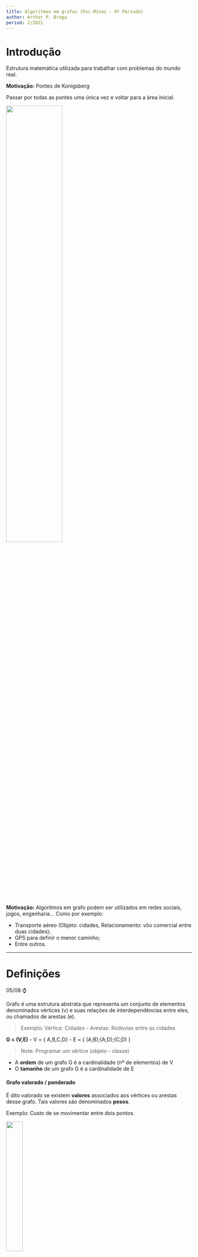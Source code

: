 ```yaml
---
title: Algoritmos em grafos (Puc-Minas - 4º Período)
author: Arthur P. Braga
period: 2/2021
---
```


# Introdução

Estrutura matemática utilizada para trabalhar com problemas do mundo real.

**Motivação:** Pontes de Konigsberg

Passar por todas as pontes uma única vez e voltar para a área inicial.

<img src="https://upload.wikimedia.org/wikipedia/commons/5/5b/Pontes_K%C3%B6nigsberg.JPG" style="width:55%">

**Motivação:** Algoritmos em grafo podem ser utilizados em redes sociais, jogos, engenharia... Como por exemplo:

- Transporte aéreo (Objeto: cidades, Relacionamento: vôo comercial entre duas cidades);
- GPS para definir o menor caminho;
- Entre outros.

---

# Definições

05/08 :watch:

Grafo é uma estrutura abstrata que representa um conjunto de elementos denominados vértices (v) e suas relações de interdependências entre eles, ou chamados de arestas (e).

> Exemplo: Vértice: Cidades - Arestas: Rodovias entre as cidades

**G = (V,E)**   -   V = { A,B,C,D}   -   E = { (A;B);(A;D);(C;D) }

> Note: Programar um vértice (objeto - classe)

- A **ordem** de um grafo G é a cardinalidade (nº de elementos) de V 
- O **tamanho** de um grafo G é a cardinalidade de E

#### Grafo valorado / ponderado

É dito valorado se existem **valores** associados aos vértices ou arestas desse grafo. Tais valores são denominados **pesos**.

Exemplo: Custo de se movimentar entre dois pontos.

<img src="../../imgs/4_Periodo/Algoritmos_Grafos/grafo-valorado.png" style="width:30%">

#### Grafo não direcionado / não orientado

Por padrão, duas arestas são consideradas a mesma. Ou seja, não possui direção obrigatória definida, seu sentido não é importante. 

#### Grafo direcionado / orientado / digrafo

Agora o sentido da aresta importa e é marcado por uma seta. Seu sentido é importante, pois pode ter significados diferentes. 

> Exemplo: Linha de montagem, um processo só pode executar após o término de outra.

Pode ter correspondencia em ambos os sentidos, porém nesse caso teríamos que ter **duas arestas**.

<img src="../../imgs/4_Periodo/Algoritmos_Grafos/grafo-direcionado.png" style="width:40%">

#### Laço (Loop)

Aresta que liga um vértice a si mesmo.

#### Arestas paralelas

Duas ou mais arestas associadas ao mesmo par de vértices.

<img src="../../imgs/4_Periodo/Algoritmos_Grafos/arestas-paralelas.png" style="width:40%">

#### Grafo simples

Não possui nem arestas paralelas nem laços.

<img src="../../imgs/4_Periodo/Algoritmos_Grafos/grafo-simples.png" style="width:30%">

#### Vértices adjacentes (vizinhos)

Dois vértices são ditos adjacentes se existe uma aresta que os liga, logos esses vértices serão vizinhos/adjacentes.

<img src="../../imgs/4_Periodo/Algoritmos_Grafos/vertices_adjacentes.png" style="width:70%">

#### Vértices sucessores e antecessores

Somente em **grafos direcionados**!

<img src="../../imgs/4_Periodo/Algoritmos_Grafos/sucessores_antecessores.png" style="width:70%">

#### Incidência 

Quando um vértice Vi é o vértice final de alguma aresta Ei, Vi e Ei são incidentes.

<img src="../../imgs/4_Periodo/Algoritmos_Grafos/incidencia.png" style="width:30%">

#### Arestas adjacentes

Duas arestas *não paralelas* compartilhando um vértice.

<img src="../../imgs/4_Periodo/Algoritmos_Grafos/arestas_adjacentes.png" style="width:30%">

#### Grau de um vértice (d)

Em um grafo *não direcionado*, o grau de um vértice é igual ao nº de arestas incidentes no vértice.

<img src="../../imgs/4_Periodo/Algoritmos_Grafos/grau_vertice.png" style="width:50%">

- Vértices com grau 0 são chamados **isolados.**
- Grafos que possuem somente vértices isolados são chamados de **grafos nulos.**
- Vértice de grau 1 é chamado de **pendente.**
- Um laço conta como duas arestas!

> *Arestas paralelas contam também!*

#### Teorema 1

A soma dos graus de todos os vértices de um grafo G é duas vezes o nº de arestas de G.

<img src="../../imgs/4_Periodo/Algoritmos_Grafos/Teorema1.png" style="width:40%">

> Ao contar os graus dos vértices, contamos cada extremidade de arestas uma vez. como cada aresta tem duas extremidades, cada aresta foi contada duas vezes.

#### Teorema 2

O nº de vértices de grau ímpar em um grafo é sempre **par**.

<img src="../../imgs/4_Periodo/Algoritmos_Grafos/Teorema2.png" style="width:55%">

#### Passeio em um grafo

Um passeio entre os vértices 1 e 2 é uma sequência alternada de vértices e arestas que começa no vértice 1 e termina no vértice 2 . 

<img src="../../imgs/4_Periodo/Algoritmos_Grafos/passeio.png" style="width:55%">

> Poderíamos pensar que apenas a ordem dos nós é importante, porém podemos ter passeios diferentes com a mesma sequência de vértices.

<img src="../../imgs/4_Periodo/Algoritmos_Grafos/passeio2.png" style="width:65%">

#### Caminho em um grafo

Um caminho é um passeio sem vértice repetido. Exemplo: Caminhos entre os vértices 1 e 4:

<img src="../../imgs/4_Periodo/Algoritmos_Grafos/caminhos.png" style="width:60%">

#### Grafo regular

Todos os vértices tem o mesmo grau.

#### Grafo completo

Para cada par de vértices existe uma aresta entre eles. Consequentemente, quaisquer dois vértices distintos são adjacentes (vizinhos).

> Note: Um grafo completo com n vértices é dito: Kn 

<img src="../../imgs/4_Periodo/Algoritmos_Grafos/grafo_completo.png" style="width:60%">

> Como achar o grau dos vértices -> n-1
>
> Como achar o nº de arestas -> (d * n) / 2

#### Grafo conexo

Existe pelo menos um caminho entre todos os pares de vértices, ou seja, se sai de um vértice, consegue chegar em qualquer outro.

#### Grafo desconexo

Consiste de dois ou mais grafos conexos. Cada um dos *subgrafos* conexos é chamado de *componente.*

<img src="../../imgs/4_Periodo/Algoritmos_Grafos/grafo_desconexo.png" style="width:40%">

---

# Representação e Operações

10/08 :watch:

Como representar um grafo em um algoritmo, em uma estrutura de dados?

Principais estruturas:

- Matriz de adjacência;
- Lista de adjacência;
- Matriz de incidência.

## Matriz de adjacência

<img src="../../imgs/4_Periodo/Algoritmos_Grafos/metriz-adjacencia.png" style="width:60%">

> Se as arestas tiverem pesos (grafo valorado), suas posições na matriz poderiam ter os valores respectivos.

Em um **grafo direcionado** a posição na matriz só recebe valor no vértice "de chegada".

<img src="../../imgs/4_Periodo/Algoritmos_Grafos/matriz_grafo_direcionado.png" style="width:60%">

## Lista de adjacência

Como se fosse uma hash, uma lista de vetores, e cada vetor tem uma lista de adjacências. Ou seja, cada elemento do vetor contém dois campos: a identificação de um vértice e um ponteiro para uma lista encadeada contendo os **vizinhos** do vértice correspondente.

> - Cada vértice é um elemento de uma lista ;
> - Cada vértice contém uma lista de arestas, indicando o outro par que a compõe.

<img src="../../imgs/4_Periodo/Algoritmos_Grafos/lista_Adjacencia.png" style="width:80%">

Grafos não direcionados também podem ser representados por uma lista de adjacência, só criar a sublista com todos os vetores vizinhos de cada vértice.

<img src="../../imgs/4_Periodo/Algoritmos_Grafos/list_adjacencia_2.png" style="width:80%">

## Matriz de incidência

- Índice = +1, se a aresta tem **origem** no vértice i;
- Índice = -1, se i é o vértice **destino** da aresta;
- Índice = 0, se a aresta **não incide** no vértice i.

<img src="../../imgs/4_Periodo/Algoritmos_Grafos/matriz_incidencia.png" style="width:60%">

>  Em um grafo **não direcionado** a gente só marca os vértices de incidência e origem, com 0 ou 1.

## Isomorfismo

Grafos "idênticos" em relação ao nº de arestas, vértices, graus e nº de componentes. Porém só isso não basta, para o grafo ser isomorfo a relação de incidência precisa ser preservada.

<img src="../../imgs/4_Periodo/Algoritmos_Grafos/isomorfismo.png" style="width:80%">

Grafos que possuam todas as características menos a preservação de incidência:

<img src="../../imgs/4_Periodo/Algoritmos_Grafos/grafos_nao_isomorfos.png" style="width:60%">

Observe que é necessário associar o vértice X do grafo G ao vértice Y do grafo H, pois não existe nenhum outro vértice com grau 3 em H. Mas o vértice Y é adjacente a apenas um vértice de grau 1, enquanto que X em G é adjacente a dois vértices de grau 1.

## Grafo complementar

Um grafo é complementar de outro quando:

- Todos os vértices de C(G) são todos os vértices de G;
- E as arestas de C(G) são exatamente as arestas que faltam em G para formarmos um grafo completo.

> Arestas do grafo G não vão fazer parte do C(G), ou seja, C(G) é um grafo que contém todas as arestas faltantes para G ser um grafo completo. 

<img src="../../imgs/4_Periodo/Algoritmos_Grafos/grafo_complementar.png" style="width:60%">

## Subgrafos

12/08 :watch:

Um grafo H é dito ser um *subgrafo* de um grafo G se todos os vértices e todas as arestas de H estão em G.

- Todo grafo é subgrafo de si próprio;
- O subgrafo de um subgrafo de G é subgrafo de G;
- Um vértice simples de G é um subgrafo de G;
- Uma aresta simples de G (com suas extremidades) é subgrafo de G.

### Subgrafos induzidos por arestas

Um subgrafo obtido por um subconjunto de arestas (e seus respectivos vértices).

Ex.: Mapear e manter somente as lanchonetes cuja distância é < 1km.

<img src="../../imgs/4_Periodo/Algoritmos_Grafos/subgrafo_aresta.png" style="width:60%">

### Subgrafos induzidos por vértices

Subgrafo obtido por um subconjunto de vértices (e suas respectivas arestas). 

Exemplo: Manter somente os times que tem características em comum.

<img src="../../imgs/4_Periodo/Algoritmos_Grafos/subgrafo_vertice.png" style="width:60%">

### Subgrafos disjuntos de arestas

Dois (ou mais) subgrafos de G são disjuntos de arestas se ambos não tiverem arestas em comum.

### Subgrafos disjuntos de vértices

Dois (ou mais) subgrafos de G são disjuntos de vértices se ambos não tiverem vértices em comum.

## Operações

### União e Soma

- União: Considerando dois grafos distintos, a união G1 ∪ G2 é formada pelo grafo que contém o conjunto de vértices V1 e V2, e o conjunto de arestas E1 e E2. Ou seja, basicamente dois grafos são considerados um.
  - G: Vg= {1, 2}; Eg= {(1, 2)} 
  - H: Vh= {3, 4}; Eh= { } 
  - G ∪ H: Vg∪h = {1, 2, 3, 4}; Eg∪h = {(1, 2)}
- Soma: É a união com todos os vértices de G1 vão ter arestas ligando a todos os vértices de G2.
  - G: Vg= {1, 2}; Eg = {(1, 2)} 
  - H: Vh = {3, 4}; Eh = { } 
  - G + H: Vg+h = {1, 2, 3, 4};  Eg+h = {(1, 2), (1, 3), (1, 4), (2, 3), (2, 4)}

<img src="https://slideplayer.com.br/slide/1732957/7/images/3/Exemplo+1+2+G+H+3+4+G+%EF%83%88+H+G+%2B+H.jpg" style="width:60%">

### Interseção

Resulta em um grafo formado pela interseção das arestas e vértices, ou seja, só aqueles cujo ambos tenham. Ex.:

<img src="../../imgs/4_Periodo/Algoritmos_Grafos/intersecao.png" style="width:70%">

### Ring sum

Basicamente é a união de dois grafos sem incluir a interseção. Ex.:

<img src="../../imgs/4_Periodo/Algoritmos_Grafos/ringSum.png" style="width:75%">

### Remoção de aresta e vértice

- **Remoção de aresta:** Se e é uma aresta de um grafo G, denota-se G-e o grafo obtidop pela remoção da aresta e de G.
- **Remoção de vérice:** Mesma ideia, porém além de retirar o vértice, é necessário retirar todas as arestas incidentes nele.

<img src="../../imgs/4_Periodo/Algoritmos_Grafos/remocao_aresta.png" style="width:60%">

<img src="../../imgs/4_Periodo/Algoritmos_Grafos/remocao_vertice.png" style="width:60%">

### Contração de aresta

Retirar uma aresta desejada e unir os dois vértices incidentes nela.

> Denota-se por **G/e** o grafo obtido pela contração da aresta *e*. Significa remover *e* de G e unir suas duas extremidades v, w de tal modo que o vértice resultante seja incidente às arestas originalmente incidentes a v e w.

<img src="../../imgs/4_Periodo/Algoritmos_Grafos/contracao_aresta.png" style="width:60%">

### Propriedades

<img src="../../imgs/4_Periodo/Algoritmos_Grafos/propriedades_Operacoes.png" style="width:50%">

### Grafo transposto

Seja um grafo direcionado (apenas direcionados) G = (V, E), seu grafo transposto Gt = (V, E1), cujo todas as arestas tem sentido oposto.

<img src="../../imgs/4_Periodo/Algoritmos_Grafos/transposto.png" style="width:70%">

### Grafo bipartido

É um grafo não orientado que pode ser dividido em dois subconjuntos de vértices, cujo não possuem arestas ligando dois vértices do mesmo subconjunto.

- Se diz bipartido um grafo G de tipo (p, q) se for um grafo simples de ordem p+q;

Temos também o **grafo bipartido completo**, nada mais é que um grafo bipartido tal que cada vértice de um subconjunto está associado a cada vértice do outro subconjunto.

> O grafo bipartido completo com partições de tamanho |V1| = m e |V2| = n é chamado Km,n.

<img src="../../imgs/4_Periodo/Algoritmos_Grafos/bipartido.png" style="width:60%">

#### Teorema

Um grafo é bipartido se, e somente se, todo ciclo de G possuir comprimento par.

> Obs: Ciclo -> Todo caminho cujo vértice inicial e final são os mesmos sem repetição de vértice, ou seja, sai e volta pro mesmo vértice sem repetir nenhum a não ser o inicial.

---

# Caminhos e Circuitos - Parte 1-2

17/08 :watch:

> Vale lembrar os conceitos de:
>
> - Passeio (pode voltar no mesmo vértice).
> - Caminho
>   - **Caminho aberto:** Vértices inicial e final são diferentes;
>   - **Caminho fechado ou circuito**: nenhum vértice (exceto o 1º e o último) aparece mais de uma vez.

## Grafos Eulerianos

**Problema do explorador:** um explorador deseja explorar todas as estradas entre um nº de cidades. É possível encontrar um trajeto fechado que passe por cada estrada apenas uma vez e volte à cidade inicial? (Ex.: Pontes de Konigsberg).

Em grafos **conexos**, se é possível encontrar um trajeto fechado que passe por **todas** as **arestas** uma única vez, dizemos que G é um **grafo euleriano**.

- Um **trajeto fechado** que utilize todas as arestas de um grafo, **uma única vez**, é chamado de **percurso euleriano fechado**.

### Teorema

Um grafo conexo, **não orientado** é euleriano se, e somente se, **todos** os seus vértices tiverem **grau par**.

> Bastante útil na produção de algoritmos de reconhecimento.

#### Lema 1 - Resultado auxiliar

Se todos os vértices de G possuem grau >= 2, então G contém um ciclo.

Se achar um ciclo que não passa por todas as arestas do grafo, podemos dividir esse ciclo do grafo, e  verificar se os componentes possuem um trajeto euleriano fechado, se possuirem, o grafo é euleriano. 

### Algoritmo de Hierholzer (1873)

Algoritmo para encontrar o caminho euleriano:

<img src="../../imgs/4_Periodo/Algoritmos_Grafos/hierholzer.png" style="width:90%">

---

# Caminhos e Circuitos - Parte 2-2

19/08 :watch:

## Problema do carteiro chinês

Um carteiro deseja entregar cartas ao longo de todas as ruas de uma cidade, e retornar ao ponto inicial. Como ele pode planejar as rotas de forma a minimizar o caminho andado? 

> Consiste em encontrar um caminho mais curto ou circuito fechado que visite cada aresta de um grafo não-direcionado..

- Se o grafo for euleriano, basta percorrer o ciclo de Euler.
- Caso contrário, algumas arestas serão percorridas mais de uma vez. Será utilizado o conceito de arestas artificiais.

<img src="../../imgs/4_Periodo/Algoritmos_Grafos/carteiro_chines.png" style="width:100%">

> O exemplo acima é um grafo unicursal.

### Grafos semi-eulerianos ou unicursais

Um grafo é dito unicursal ou semi-euleriano se ele possui **pelo menos um Trajeto Euleriano aberto.**

> Se adicionarmos uma aresta conectando os vértices iniciais e finais do trajeto euleriano, o grafo passa a ser euleriano.

- Um grafo é unicursal se, e somente se, ele possuir **exatamente 2 vértices de grau ímpar**.

#### Teorema

Em um grafo conexo G com exatamente 2K vértices de grau ímpar, existem K subgrafos disjuntos de arestas, todos eles unicursais, de maneira que juntos eles contêm todas as arestas de G. 

Ex.: 2*3 = 6 vértices de grau ímpar = 3 subgrafos unicursais.

<img src="../../imgs/4_Periodo/Algoritmos_Grafos/unicrusal.png" style="width:40%">



## Grafos hamiltonianos

24/08 :watch:

Um **Circuito de Hamilton** em um grafo conexo é um percurso que passa por todos os **vértices** do grafo **uma única vez**, voltando ao vértice inicial. Ou seja, euler passa por todas as arestas, e hamilton passa por todos os vértices.

Uma vez que precisa passar por todos os vértices **uma única vez**, para grafos com **mais de 3 vértices**, só podemos ter um caminho de Hamilton se for um grafo simples, pois loops e arestas paralelas obrigam a voltar no mesmo vértice. 

> 1. O circuito de Hamilton em um grafo com n vértices, contém n arestas. 
> 2. Se um grafo é hamiltoniano, então a inclusão de qualquer aresta não atrapalha essa condição.

Não existe teorema para **TODO** grafo, e **eficiente** para acharmos o circuito hamiltoniano, igual temos Hierholzer para euler. Mas temos um técina para mostrar que um grafo **NÃO** possui um circuito Hamiltoniano (mas também **não garante** que não tenha).

Há um circuito hamiltoniano em G se:

- Se G tem um circuito hamiltoniano, então G tem um subgrafo H que:
  1. H contém cada vértice de G;
  2. H é conexo;
  3. H tem o mesmo nº de arestas e de vértices;
  4. Cada vértice de H tem grau 2.

<img src="../../imgs/4_Periodo/Algoritmos_Grafos/circuito_hamiltoniano.png" style="width:40%">

### Teoremas

Há alguns teoremas que proveem **condições suficientes**, mas **não necessárias**.

1. Seja G um grafo simples com n vértices  (n ≥ 3). Se para todo par de vértices não adjacentes v e w, a soma de seus graus for maior ou igual a n, então G é hamiltoniano.

<img src="../../imgs/4_Periodo/Algoritmos_Grafos/teorema_1_hamiltoniano.png" style="width:40%">

2. Seja G um grafo simples com n vértices (n ≥ 3). Se o grau de cada vértice for n/2 no mínimo, G é hamiltoniano.

<img src="../../imgs/4_Periodo/Algoritmos_Grafos/teorema_2.png" style="width:30%">

3. Em um grafo **completo** com n vértices, **n ímpar** e (n ≥ 3), existem **(n-1) / 2** circuitos hamiltonianos disjuntos de arestas.
4. Em um grafo **completo** com n vértices, **n par** e (n ≥ 4), existem **(n-2) / 2** circuitos hamiltonianos disjuntos de arestas.

<img src="../../imgs/4_Periodo/Algoritmos_Grafos/teorema_3_4.png" style="width:70%">

### Problema do caixeiro viajante

Dado um conjunto de cidades a serem visitadas por um vendedor, qual é o **caminho mínimo** que pode ser realizado sem repetir cidades e retornar ao ponto de partida? Menor ciclo hamiltoniano.

> Arestas ponderadas! (valoradas)

<img src="../../imgs/4_Periodo/Algoritmos_Grafos/exemplo_carteiro_viajante.png" style="width:50%">

Aplicações:

- Entrega de encomendas / correspondências;
- Recolhimento de objetos;
- Planejamento de viagens;
- Leitura de contadores de consumo (luz elétrica);
- ...

#### Uso de heurística

Para resolver esse problema podemos utilizar força bruta, porém na maioria dos casos isso se torna inviável, logo podemos utilizar heurísticas para solucionar.

> Heurística: Forma rápida de solucionar um problema, porém muitas vezes imperfeito. Algoritmos aproximados, acham uma resposta que pode não ser a solução ótima, mas pode ser próxima dela.

Exemplo:

1. escolha um vértice arbitrário como vértice atual.
2. descubra a aresta de menor peso que seja conectada ao vértice atual e
   a um vértice não visitado V.

3. faça o vértice atual ser V.
4. marque V como visitado.
5. se todos os vértices no domínio estiverem visitados, encerre o algoritmo.
6. Se não vá para o passo 2.
7. A sequência dos vértices visitados é a saída do algoritmo.

>  Isso é o que chamamos de **Heurística gulosa**, ou seja, que só se preocupa com a melhor forma para aquela instância, daquele momento.

<img src="../../imgs/4_Periodo/Algoritmos_Grafos/resolucao_heuristica.png" style="width:70%">

Exercício:

<img src="../../imgs/4_Periodo/Algoritmos_Grafos/exercicio_hamiltoniano.png" style="width:70%">

---

# Caminhamentos

26/08 :watch:

Algumas são de simples verificação, rodando alguns algoritmos da pra fazer essas verificações:

- Verificação de graus dos vértices;
- Determinação se o grafo é euleriano;
- Determinação se o grafo é compleo;
- (...)

Outras propriedades já são mais difíceis, são relacionadas às arestas e aos caminhos existes. **Caminhar** em um grafo é mover-se entre seus vértices, verificando propriedades enquanto se caminha. 

Alguns algoritmos de busca proocuram caminhos com objetivos específicos, como:

- **Conectividade** - Busca de um vértice específico (estado);
- **Caminho mínimo** - Existência de um caminho.

Uma busca em grafos nada mais é que tentar encontrar uma sequência de passos (caminhos/ações) para chegar à um objetivo.

### Aplicações

- Rotas em redes de computadores;
- Caixeiro viajante e variações;
- Jogos digitais;
- Navegação de robôs;
- (...)

*A busca de uma saída de um labirinto também é um problema de busca em grafos!*

## Busca em largura

> Notes: Também há uma explicação na aula do dia 14/09.
>
> [Link de vídeo aula](https://www.youtube.com/watch?v=u834GA3725M)

Basicamente mapea os caminhos (caminho mínimo) de um vértice de origem até qualquer outro vértice possível de ser alcançado, gerando uma **árvore**.

- Funciona em grafos não direcionados e digrafos.

### Propriedades dos vértices

- Antecessor ou pai;
- Estado:
  - **branco**: ainda não explorado;
  - **cinza:** explorado, mas com vizinhos não explorados;
  - **preto:** explorado e sem vizinhos explorados.
- Distância até o vértice de origem.

### Funcionamento

Inicialização: Seta os valores *default* para todos os meus vértices.

<img src="../../imgs/4_Periodo/Algoritmos_Grafos/image-20210921213608759.png" style="width:70%">

Busca principal: Basicamente verifica cada vizinho de cada vértice, a partir do inicial. Vai utilizar uma fila e dois arrays para auxilio e armazenamento dos resultados. Cada vizinho vai ser enfileirado, e desenfilerado quando for sua vez. Cara vizinho verificado vai contabilizar 1 + a distância ao vértice inicial.

<img src="../../imgs/4_Periodo/Algoritmos_Grafos/image-20210921214336960.png" style="width:70%">

<img src="../../imgs/4_Periodo/Algoritmos_Grafos/image-20210921215253672.png" style="width:70%">

<img src="../../imgs/4_Periodo/Algoritmos_Grafos/image-20210921220433953.png" style="width:70%">

### Custo e Complexidade

<img src="../../imgs/4_Periodo/Algoritmos_Grafos/image-20210921220957215.png" style="width:70%">

<img src="../../imgs/4_Periodo/Algoritmos_Grafos/image-20210930211620820.png" style="width:90%">

14/09 :watch:

## Busca em profundidade

*Depth First Search (DFS)*

A partir de um vértice de origem, busca *recursivamente* um vértice adjacente, até que não existam mais vértices a visitar.

> Pode gerar várias árvores de profundidade (floresta de busca).

### Estados dos vértices

Mantém os mesmos estados do algoritmo anterior, porém teremos mais duas novas propriedades: *timestamps* (tempo da busca).

- **Timestamp de descoberda** - Tempo em que eu chego no vértice;
- **Timestamp de término** - Tempo em que eu pinto o vértice de preto.

### Funcionamento

Inicialização:

<img src="../../imgs/4_Periodo/Algoritmos_Grafos/image-20211011152003382.png" style="width:5 0%">

Visita:

<img src="../../imgs/4_Periodo/Algoritmos_Grafos/image-20211013212438470.png" style="width:5 0%">

Organização:

<img src="../../imgs/4_Periodo/Algoritmos_Grafos/image-20211013214451622.png" style="width:80%">

### Classificação de arestas

- Arestas de árvore: Quando a aresta leva à um vértice branco, quando encontra um branco com ela.
- Arestas de retorno: Fecha um ciclo na busca, ou seja, quando um vértice **cinza** encontra outro **cinza** (inclui loops).
- Arestas de avanço: Não pertence à árvore de busca em profundidade, mas conecta um vértice a um descendente que pertence à árvore de busca. Ou seja, **quando encontra um vértice preto.**
- Arestas de cruzamento: De um cinza para um preto.

<img src="../../imgs/4_Periodo/Algoritmos_Grafos/image-20211013222736500.png" style="width:80%">

## Ordenação topológica

Um vértice precisa do resultado de outro antes - Para ir para um vértice precisa passar por outro antes.

- **Impossível ser cíclico**, pois não tem início, todo mundo depende de todo mundo.

> Note: DAG -> Dígrafo acíclico. 
>
> É necessário ser um dígrafo.

A ordenação topológica é a ordenação **linear** de vértices na qual cada vértice precede o conjunto que forma seu **fecho transitivo direto** (FTD - conjunto de todos os vértices que podem ser atingidos por algum caminho iniciado no vértice atual).

<img src="../../imgs/4_Periodo/Algoritmos_Grafos/image-20211015205621254.png" style="width:60%">

### Teorema

Se um grafo for acíclico, ou seja, não possuir cíclos, logo ele apresenta uma ou mais ordenações topológicas.

### Algorítmo de Kahn (1962)

Existem algoritmos com complexidade linear para determinar uma ordenação topológica de um DAG, o algorítmo de Kahn é um deles.

Retorna uma lista de ordenação topológica OU detecta a existência de um ciclo.

Baseado em duas listas:

- S: conjunto de vértices sem arcos de entrada, ou seja, vértices que não tem nenhuma aresta "chegando" nele.
- L: lista de vértices ordenados topologicamente (inicialmente zerada).

<img src="../../imgs/4_Periodo/Algoritmos_Grafos/image-20211015211456024.png" style="width:60%">

> Legenda: "Remover arco v,w" -> significa remover a aresta do vértice v ao w.

A ideia é ir removendo as arestas que saem dos vértices sem arcos de entrada primeiro, e ir adionando os vértices que ficam sem arco de entrada na lista de ordenação, dessa forma teremos uma "ordem de chamadas" de cada vértice, e no final uma lista que mostra essa ordem topológica. Ou um ciclo caso ainda possua aresta que não foi retirada.

Exemplo resolvido:

<img src="../../imgs/4_Periodo/Algoritmos_Grafos/image-20211015212139548.png" style="width:60%">

### DFS e ordenação

Outro dos algoritmos citados no último tópico, porém utilizando da busca em profundidade, levemente alterada para o mesmo objetivo.

Basta, ao finalizar um vértice preto, inseri-lo no início de uma lista L.

<img src="../../imgs/4_Periodo/Algoritmos_Grafos/image-20211015212814682.png" style="width:60%">

Neste caso se eu tiver uma aresta de retorno, eu fecho um cíclo, logo não há ordenação topológica.

> Os algorítmos podem gerar diferentes ordenações topológicas!

### Aplicações de ordenação topológica

- Planejamento e sequenciamento de tarefas;
- Compilação de módulos;
- Dicionários;
- Pré-requisitos;
- Verificação de dependências (bibliotecas, etc).

## Algoritmo de Dijkstra

:building_construction:

Baseado na busca em largura.



# Conectividade

16/09 :watch:

> Notas: 
>
> - Um grafo é conexo quando existe **pelo menos** um caminho entre todos os vértices.
>- Um grafo desconexo e componentes conexos -> Cada componente de um grafo desconectado é chamado de componente conexo.

- Como saber se um grafo é conexo? Ou, como saber quantos componentes conexos há em um grafo?
- Busca em profundidade forma árvores. Esta informação pode ser utilizada para contarmos os componentes de um grafo.
  - É só adionar um contador após cada "loop recursivo", ou seja, toda vez que ele voltar marcando os vértices de preto, conta +1, e assim sabemos a quantidade de componentes, consequentemente se ele é conexo ou não.

## Conceitos básicos

**Vértice de corte:** Vértice de um grafo conexo que, quando removido, produz mais de uma componente conexa. A remoção de um vértice implica a remoção de todas as arestas que incidem nele.
obs: grafo conexo, existe um caminho entre cada par de vértices;

**Aresta de corte:** Aresta de um grafo conexo que, quando removida produz mais de uma componente convexa;

**Conjunto de corte:** Conjunto contendo vértices/arestas que ao serem removidas de um grafo conexo G produz mais de uma componente conexa;

**Conectividade de vértice K(G):** menor número de vértices do grafo cuja remoção (em conjunto com suas arestas adjacentes) o desconecta;

**Conectividadede aresta λ(G):** menor número de arestas do grafo cuja remoção o desconecta. É o número de arestas do menor cut-set;

**Cut-set:** particionar o grafo em dois subgrafos disjuntos. Também pode ser definido como o conjunto de arestas em um grafo conexo cuja remoção reduz o rank do grafo em 1 unidade.

**Rank ou posto:**

<img src="../../imgs/4_Periodo/Algoritmos_Grafos/image-20211018203251998.png" style="width:60%">

---

**Grafo K-conexo:** grafo de conectividade de vértice igual a K.

**Grafo separável:** grafo com conectividade de vértice igual a 1.

**Cut vertex:** Vértice que desconecta um grafo separável (também chamado cut vertex ou ponto de articulação);

**Desconexo:** Um grafo é não-conexo ou desconexo se nem todo par de vértices é unido por uma cadeia;

**S-conexo:** Um grafo é simplesmente conexo ou s-conexo se todo par de vértices é unido por ao menos um caminho no grafo correspondente não direcionado;

<img src="../../imgs/4_Periodo/Algoritmos_Grafos/image-20211018202551548.png" style="width:60%">

**SF-conexo:** Um grafo é semi-fortemente conexo ou sf-conexo se em todo par de vértice do grafo, um deles é atingível a partir do outro (ou seja, entre eles existe um caminho em ao menos um dos dois sentidos possíveis);

<img src="../../imgs/4_Periodo/Algoritmos_Grafos/image-20211018202826181.png" style="width:30%">

**F-conexo:** Grafo fortemente conexo ou f-conexo: é um grafo no qual todo par de vértices é mutuamente atingível. Assim, a todo par de vértices está associado a um par de caminhos de sentidos opostos.

- Todo vértice é atingível a partir de um vértice dado e todo vértice atinge todo vértice dado.

<img src="../../imgs/4_Periodo/Algoritmos_Grafos/image-20211018203008920.png" style="width:30%">

<img src="../../imgs/4_Periodo/Algoritmos_Grafos/image-20211018203104164.png" style="width:70%">

## Teorema

<img src="../../imgs/4_Periodo/Algoritmos_Grafos/image-20211018202134904.png" style="width:80%">

<img src="../../imgs/4_Periodo/Algoritmos_Grafos/image-20211018202246932.png" style="width:80%">

<img src="../../imgs/4_Periodo/Algoritmos_Grafos/image-20211018202323974.png" style="width:80%">

# Fluxo em rede

Uma rede é um grafo no qual teremos um fluxo, podendo ser modelado para uma rede de distribuição de água, rede social com tráfego de informações, rodoviárias com o máximo de veículos possível de se locomover lá, etc.

*Sempre queremos maximizar a quantidade de informações transmitidas, conseguir a maior capacidade do fluxo.*

Nesse grafo as **arestas serão ponderadas** e seu peso indicará sua **capacidade** de transporte, o máximo de dados que pode para o próximo vértice.

<img src="../../imgs/4_Periodo/Algoritmos_Grafos/image-20211018215421637.png" style="width:50%">

Os dados percorrem uma rede desde uma **fonte** (source), onde ele é produzido, até um **sorvedouro** ou sumidouro (target), onde ele é **consumido**.

**Fluxo máximo:** Calcular a maior taxa pela qual se pode despachar material da fonte até o sorvedouro sem infringir quaisquer restrições à capacidade.

## Conceitos básicos

- **Rede de fluxo:** É um grafo conexo dirigido ponderado (capacidade não negativa).
  - Laços não são permitidos!
- **Fluxo em grafos:** É uma função com restrições -> G = (V, E).
  - O fluxo não pode exceder a capacidade de nenhum arco (aresta);
  - O fluxo de entrada em um vértice é igual ao fluxo de saída (**conservação de fluxo**);
    - Os dados podem se dividir entre as arestas de saída possíveis, porém **não podem se acumular**, ou seja, a  taxa de dados que chegou em um vértice, precisa ser a mesma taxa que irá sair do vértice.
  - O somatório do fluxo em todos os vértices é o **valor total do fluxo**.

## Corte

O problema do fluxo máximo está relacionado ao conceito de **corte**: Um corte (S,T) - (Source, Target) em uma rede de fluxo G = (V, E) é uma partição de vértices em dois conjuntos S e T. Ou seja, eu vou desconectar o grafo em dois conjuntos, um conjunto de vértices que fazem parte do **source**, e um conjunto de vértices que fazem parte do **target**.

O corte é basicamente um cut-set, ou seja, vai desconectar meu grafo e com isso já obtemos os dois conjuntos. Todos os vértices ligados ao source será desse grupo, e todos que levam ao target, será desse grupo.

<img src="../../imgs/4_Periodo/Algoritmos_Grafos/image-20211018222401400.png" style="width:70%">

A **capacidade do corte** será a soma das capacidades das arestas retiradas que se iniciam no conjunto S e terminam no conjunto T.

Outro exemplo:

<img src="../../imgs/4_Periodo/Algoritmos_Grafos/image-20211018222746107.png" style="width:70%">

Já o próximo exemplo não é um corte, pois o conjunto de source consegue chegar ao conjunto do target:

<img src="../../imgs/4_Periodo/Algoritmos_Grafos/image-20211018222830542.png" style="width:70%">

### Fluxo total líquido pelo corte

Consiste de fluxos positivos em ambas as direções. Ou seja, no momento da execução do fluxo teremos a quantidade de dados que passarão pelas arestas de corte, e fazemos uma conta para chegar ao **fluxo total líquido**, sendo: somar a quantidade atual de dados das arestas de corte que tem origem no conjunto source, e subtrair pela quantidade atual de dados das arestas de corte que tem origem no conjunto da target.

Exemplo:

<img src="../../imgs/4_Periodo/Algoritmos_Grafos/image-20211018230118445.png" style="width:70%">

## Teorema de Ford e Fulkerson

A capacidade do corte mínimo é igual ao fluxo máximo - Fluxo máximo x Corte mínimo.

Como encontrar o maior fluxo que pode percorrer um fluxo em redes (fluxo máximo)?

- Iniciamos com um fluxo total nulo, ou seja, será menor do que a capacidade de qualquer corte.
- Aumentamos gradativamente este fluxo e comparamos o seu valor com os das capacidades dos cortes. Em um momento o fluxo se tornará igual à capacidade de algum corte.
  - **Corte de capacidade mínima:** Corte cuja capacidade pode se tornar igual ao valor de um fluxo.
- A partir daí, o fluxo não pode aumentar mais, portanto este fluxo será máximo.

### Funcionamento

Depende de três ideias importântes:

1. **Redes residuais:** Capacidade residual é a capacidade que você ainda consegue transmitir em determinada aresta para chegar à sua capacidade máxima. Uma rede residual consistem em arestas que podem admitir mais fluxo.
   1. Capacidade residual do caminho é a menor capacidade residual entre os arcos desse caminho.
2. **Caminhos de aumento:** Se nenhum arco do caminho está cheio (utilizando a capacidade máxima), então podemos chamá-lo de caminho de aumento, ou seja, ainda tem capacidade residual.
3. **Cortes**

A cada iteração aumenta-se o valor do fluxo em G determinando um "caminho de aumento" em uma "rede residual" associada.

Isso se repete até que a rede residual não tenha mais caminhos aumentadores.

> Se o fluxo em uma aresta é igual à sua capacidade dizemos que essa aresta está **saturada!**



# Árvores

:building_construction:

# Floresta

:building_construction:

